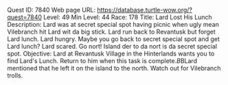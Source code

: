 Quest ID: 7840
Web page URL: https://database.turtle-wow.org/?quest=7840
Level: 49
Min Level: 44
Race: 178
Title: Lard Lost His Lunch
Description: Lard was at secret special spot having picnic when ugly mean Vilebranch hit Lard wit da big stick. Lard run back to Revantusk but forget Lard lunch. Lard hungry. Maybe you go back to secret special spot and get Lard lunch? Lard scared. Go nort! Island der to da nort is da secret special spot.
Objective: Lard at Revantusk Village in the Hinterlands wants you to find Lard's Lunch. Return to him when this task is complete.$B$BLard mentioned that he left it on the island to the north. Watch out for Vilebranch trolls.
